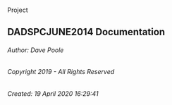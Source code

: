#### 

Project

## DADSPCJUNE2014 Documentation







###### Author:  Dave Poole

###### Copyright 2019 - All Rights Reserved

###### Created: 19 April 2020 16:29:41

